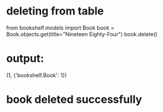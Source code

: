 # deleting from table
from bookshelf.models import Book
book = Book.objects.get(title="Nineteen Eighty-Four")
book.delete()
# output:
(1, {'bookshelf.Book': 1})
# book deleted successfully